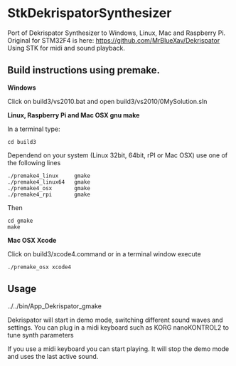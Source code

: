 # StkDekrispatorSynthesizer
Port of Dekrispator Synthesizer to Windows, Linux, Mac and Raspberry Pi. Original for STM32F4 is here: https://github.com/MrBlueXav/Dekrispator Using STK for midi and sound playback.

## Build instructions using premake.

**Windows**

Click on build3/vs2010.bat and open build3/vs2010/0MySolution.sln

**Linux, Raspberry Pi and Mac OSX gnu make**

In a terminal type:

	cd build3

Dependend on your system (Linux 32bit, 64bit, rPI or Mac OSX) use one of the following lines

	./premake4_linux     gmake
	./premake4_linux64   gmake
	./premake4_osx       gmake
	./premake4_rpi       gmake

Then

	cd gmake
	make

**Mac OSX Xcode**
	
Click on build3/xcode4.command or in a terminal window execute
	
	./premake_osx xcode4

## Usage
../../bin/App_Dekrispator_gmake

Dekrispator will start in demo mode, switching different sound waves and settings.
You can plug in a midi keyboard such as KORG nanoKONTROL2 to tune synth parameters 

If you use a midi keyboard you can start playing. It will stop the demo mode and uses the 
last active sound.
